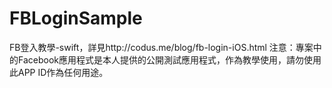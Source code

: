 # FBLoginSample
FB登入教學-swift，詳見http://codus.me/blog/fb-login-iOS.html
注意：專案中的Facebook應用程式是本人提供的公開測試應用程式，作為教學使用，請勿使用此APP ID作為任何用途。
